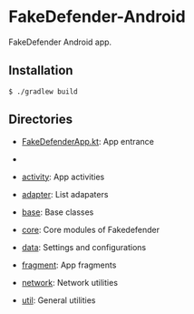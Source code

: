 # FakeDefender-Android

FakeDefender Android app.

## Installation
```
$ ./gradlew build
```

## Directories
- [FakeDefenderApp.kt](https://github.com/bluesadi/FakeDefender-Android/tree/master/app/src/main/java/cn/bluesadi/fakedefender/FakeDefenderApp.kt): App entrance
- 
- [activity](https://github.com/bluesadi/FakeDefender-Android/tree/master/app/src/main/java/cn/bluesadi/fakedefender/activity): App activities

- [adapter](https://github.com/bluesadi/FakeDefender-Android/tree/master/app/src/main/java/cn/bluesadi/fakedefender/adapter): List adapaters

- [base](https://github.com/bluesadi/FakeDefender-Android/tree/master/app/src/main/java/cn/bluesadi/fakedefender/base): Base classes

- [core](https://github.com/bluesadi/FakeDefender-Android/tree/master/app/src/main/java/cn/bluesadi/fakedefender/core): Core modules of Fakedefender

- [data](https://github.com/bluesadi/FakeDefender-Android/tree/master/app/src/main/java/cn/bluesadi/fakedefender/data): Settings and configurations

- [fragment](https://github.com/bluesadi/FakeDefender-Android/tree/master/app/src/main/java/cn/bluesadi/fakedefender/fragment): App fragments

- [network](https://github.com/bluesadi/FakeDefender-Android/tree/master/app/src/main/java/cn/bluesadi/fakedefender/network): Network utilities

- [util](https://github.com/bluesadi/FakeDefender-Android/tree/master/app/src/main/java/cn/bluesadi/fakedefender/util): General utilities
